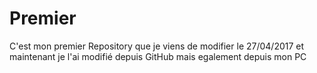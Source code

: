 # Premier
C'est mon premier Repository
que je viens de modifier le 27/04/2017
et maintenant je l'ai modifié depuis GitHub
mais egalement depuis mon PC
